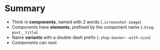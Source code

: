 # Summary

* Think in **components**, named with 2 words (`.screenshot-image`)
* Components have **elements**, prefixed by the component name (`.blog-post__title`)
* Name **variants** with a double-dash prefix (`.shop-banner--with-icon`)
* Components can nest

